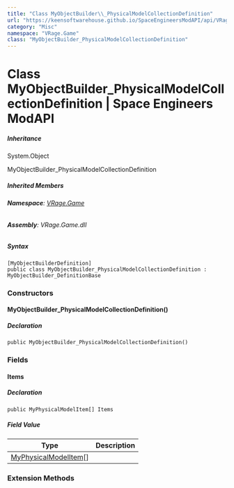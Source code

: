 ```yaml
---
title: "Class MyObjectBuilder\\_PhysicalModelCollectionDefinition"
url: "https://keensoftwarehouse.github.io/SpaceEngineersModAPI/api/VRage.Game.MyObjectBuilder_PhysicalModelCollectionDefinition.html"
category: "Misc"
namespace: "VRage.Game"
class: "MyObjectBuilder_PhysicalModelCollectionDefinition"
---
```


# Class MyObjectBuilder\_PhysicalModelCollectionDefinition | Space Engineers ModAPI

##### Inheritance

System.Object

MyObjectBuilder\_PhysicalModelCollectionDefinition

##### Inherited Members

###### **Namespace**: [VRage.Game](https://keensoftwarehouse.github.io/SpaceEngineersModAPI/api/VRage.Game.html)

###### **Assembly**: VRage.Game.dll

##### Syntax

```
[MyObjectBuilderDefinition]
public class MyObjectBuilder_PhysicalModelCollectionDefinition : MyObjectBuilder_DefinitionBase
```

### Constructors

#### MyObjectBuilder\_PhysicalModelCollectionDefinition()

##### Declaration

```
public MyObjectBuilder_PhysicalModelCollectionDefinition()
```

### Fields

#### Items

##### Declaration

```
public MyPhysicalModelItem[] Items
```

##### Field Value

| Type | Description |
| --- | --- |
| [MyPhysicalModelItem](https://keensoftwarehouse.github.io/SpaceEngineersModAPI/api/VRage.Game.MyPhysicalModelItem.html)\[\] |     |

### Extension Methods